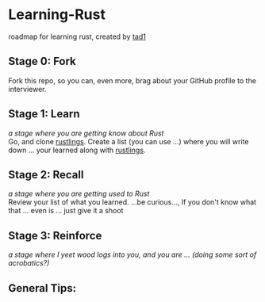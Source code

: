 # Learning-Rust
roadmap for learning rust, created by [tad1](https://github.com/tad1)

## Stage 0: Fork
Fork this repo, so you can, even more, brag about your GitHub profile to the interviewer.

## Stage 1: Learn
*a stage where you are getting know about Rust*</br>
Go, and clone [rustlings](https://github.com/rust-lang/rustlings).
Create a list (you can use ...) where you will write down ... your learned along with [rustlings](https://github.com/rust-lang/rustlings).


## Stage 2: Recall
*a stage where you are getting used to Rust*</br>
Review your list of what you learned.
...be curious..., 
If you don't know what that ... even is ... just give it a shoot

## Stage 3: Reinforce
*a stage where I yeet wood logs into you, and you are ... (doing some sort of acrobatics?)*</br>


## General Tips:

